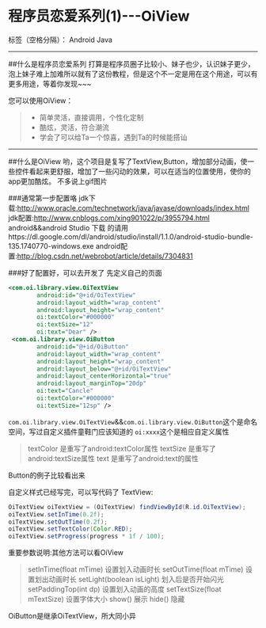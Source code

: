 # 程序员恋爱系列(1)---OiView

标签（空格分隔）： Android Java

---

##什么是程序员恋爱系列
打算是程序员圈子比较小、妹子也少，认识妹子更少，泡上妹子难上加难所以就有了这份教程，但是这个不一定是用在这个用途，可以有更多用途，等着你发现~~~

您可以使用OiView：

> *  简单灵活，直接调用，个性化定制
> * 酷炫，灵活，符合潮流
> * 学会了可以给Ta一个惊喜，遇到Ta的时候能搭讪

---

##什么是OiView
哟，这个项目是复写了TextView,Button，增加部分动画，使一些控件看起来更舒服，增加了一些闪动的效果，可以在适当的位置使用，使你的app更加酷炫。
不多说上gif图片

###通常第一步配置咯
jdk下载:http://www.oracle.com/technetwork/java/javase/downloads/index.html
jdk配置:http://www.cnblogs.com/xing901022/p/3955794.html
android&&android Studio 下载 的请用https://dl.google.com/dl/android/studio/install/1.1.0/android-studio-bundle-135.1740770-windows.exe
android配置:http://blog.csdn.net/webrobot/article/details/7304831

###好了配置好，可以去开发了
先定义自己的页面
```xml
<com.oi.library.view.OiTextView
        android:id="@+id/OiTextView"
        android:layout_width="wrap_content"
        android:layout_height="wrap_content"
        oi:textColor="#000000"
        oi:textSize="12"
        oi:text="Dear" />
 <com.oi.library.view.OiButton
        android:id="@+id/OiButton"
        android:layout_width="wrap_content"
        android:layout_height="wrap_content"
        android:layout_below="@+id/OiTextView"
        android:layout_centerHorizontal="true"
        android:layout_marginTop="20dp"
        oi:text="Cancle"
        oi:textColor="#000000"
        oi:textSize="12sp" />
```
`com.oi.library.view.OiTextView`&&`com.oi.library.view.OiButton`这个是命名空间，写过自定义插件童鞋门应该知道的
`oi:xxxx`这个是相应自定义属性
> textColor 是重写了android:textColor属性
> textSize 是重写了android:textSize属性
> text 是重写了android:text的属性

Button的例子比较看出来

自定义样式已经写完，可以写代码了
TextView:
```Java
OiTextView oiTextView = (OiTextView) findViewById(R.id.OiTextView);
oiTextView.setInTime(0.2f);
oiTextView.setOutTime(0.2f);
oiTextView.setTextColor(Color.RED);
oiTextView.setProgress(progress * 1f / 100);
```
重要参数说明:其他方法可以看OiView
> setInTime(float mTime) 设置划入动画时长
> setOutTime(float mTime) 设置划出动画时长
> setLight(boolean isLight) 划入后是否开始闪光
> setPaddingTop(int dp) 设置划入动画的高度
> setTextSize(float mTextSize) 设置字体大小
> show() 展示
> hide() 隐藏

OiButton是继承OiTextView，所大同小异
